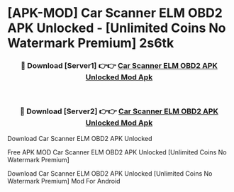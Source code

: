 # [APK-MOD] Car Scanner ELM OBD2 APK Unlocked - [Unlimited Coins No Watermark Premium] 2s6tk



<div align="center">
<h3>🔴 Download [Server1] 👉👉 <a href="https://momento.my/?title=Car_Scanner_ELM_OBD2_APK_Unlocked">Car Scanner ELM OBD2 APK Unlocked Mod Apk</a></h3><br>

<h3>🔴 Download [Server2] 👉👉 <a href="https://momento.my/?title=Car_Scanner_ELM_OBD2_APK_Unlocked">Car Scanner ELM OBD2 APK Unlocked Mod Apk</a></h3>
</div>



Download Car Scanner ELM OBD2 APK Unlocked 

Free APK MOD Car Scanner ELM OBD2 APK Unlocked [Unlimited Coins No Watermark Premium]

Download Car Scanner ELM OBD2 APK Unlocked [Unlimited Coins No Watermark Premium] Mod For Android
